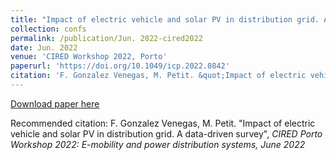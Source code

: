 ```yaml
---
title: "Impact of electric vehicle and solar PV in distribution grid. A data-driven survey"
collection: confs
permalink: /publication/Jun. 2022-cired2022
date: Jun. 2022
venue: 'CIRED Workshop 2022, Porto'
paperurl: 'https://doi.org/10.1049/icp.2022.0842'
citation: 'F. Gonzalez Venegas, M. Petit. &quot;Impact of electric vehicle and solar PV in distribution grid. A data-driven survey&quot;, <i>CIRED Porto Workshop 2022: E-mobility and power distribution systems<i>, June 2022'
---
```


<a href='https://doi.org/10.1049/icp.2022.0842'>Download paper here</a>

Recommended citation: F. Gonzalez Venegas, M. Petit. &quot;Impact of electric vehicle and solar PV in distribution grid. A data-driven survey&quot;, <i>CIRED Porto Workshop 2022: E-mobility and power distribution systems<i>, June 2022

  

